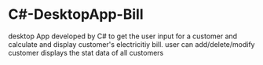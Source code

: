 # C#-DesktopApp-Bill
desktop App developed by C# to get the user input for a customer and calculate and display customer's electricitiy bill.
user can add/delete/modify customer 
displays the stat data of all customers

